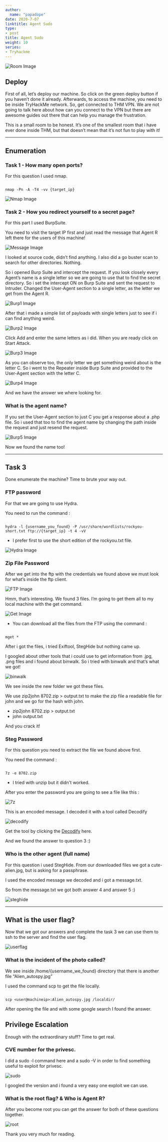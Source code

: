 ```yaml
---
author:
  name: "papadope"
date: 2020-7-07
linktitle: Agent Sudo
type:
- post
title: Agent Sudo
weight: 10
series:
- Tryhackme
---
```


![Room Image](/agentsudo/roomimage.png)

## Deploy

First of all, let’s deploy our machine. So click on the green deploy button if you haven’t done it already. Afterwards, to access the machine, you need to be inside TryHackMe network. So, get connected to THM VPN. We are not going to talk here about how can you connect to the VPN but there are awesome guides out there that can help you manage the frustration.

This is a small room to be honest. It’s one of the smallest room that i have ever done inside THM, but that doesn’t mean that it’s not fun to play with it!

---

## Enumeration

### Task 1 - How many open ports?

For this question I used nmap.

```

nmap -Pn -A -T4 -vv {target_ip}

```

![Nmap Image](/agentsudo/nmap.jpeg)

### Task 2 - How you redirect yourself to a secret page?

For this part I used BurpSuite.

You need to visit the target IP first and just read the message that Agent R left there for the users of this machine!

![Message Image](/agentsudo/message.jpeg)

I looked at source code, didn’t find anything. I also did a go buster scan to search for other directories. Nothing.

So i opened Burp Suite and intercept the request. If you look closely every Agent’s name is a single letter so we are going to use that to find the secret directory. So i set the intercept ON on Burp Suite and sent the request to Intruder. Changed the User-Agent section to a single letter, as the letter we get from the Agent R.

![Burp1 Image](/agentsudo/burp1.png)

After that i made a simple list of payloads with single letters just to see if i can find anything weird.

![Burp2 Image](/agentsudo/burp2.png)

Click Add and enter the same letters as i did. When you are ready click on Start Attack.

![Burp3 Image](/agentsudo/burp3.png)

As you can observe too, the only letter we get something weird about is the letter C. So i went to the Repeater inside Burp Suite and provided to the User-Agent section with the letter C.

![Burp4 Image](/agentsudo/burp4.png)

And we have the answer we where looking for.

###  What is the agent name?

If you set the User-Agent section to just C you get a response about a .php file. So i used that too to find the agent name by changing the path inside the request and just resend the request.

![Burp5 Image](/agentsudo/burp5.png)

Now we found the name too!

---

## Task 3 

Done enumerate the machine? Time to brute your way out.

### FTP password

For that we are going to use Hydra.

You need to run the command : 

```

hydra -l {username_you_found} -P /usr/share/wordlists/rockyou-short.txt ftp://{target_ip} -t 4 -vV

```

* I prefer first to use the short edition of the rockyou.txt file.

![Hydra Image](/agentsudo/hydra.jpeg)

### Zip File Password

After we get into the ftp with the credentials we found above we must look for what’s inside the ftp client.

![FTP Image](/agentsudo/ftp.png)

Hmm, that’s interesting. We found 3 files. I’m going to get them all to my local machine with the get command.

![Get Image](/agentsudo/getftp.png)

* You can download all the files from the FTP using the command :

```

mget *

```

After i got the files, i tried Exiftool, StegHide but nothing came up. 

I googled about other tools that i could use to get information from .jpg, .png files and i found about binwalk. So i tried with binwalk and that’s what we got!

![binwalk](/agentsudo/binwalk.png)

We see inside the new folder we got these files.

We use zip2john 8702.zip > output.txt to make the zip file a readable file for john and we go for the hash with john.

* zip2john 8702.zip > output.txt
* john output.txt

And you crack it!

### Steg Password

For this question you need to extract the file we found above first.

You need the command : 

```

7z -e 8702.zip

```

* I tried with unzip but it didn't worked.

After you enter the password you are going to see a file like this :

![7z](/agentsudo/7z.jpeg)

This is an encoded message. I decoded it with a tool called Decodify

![decodify](/agentsudo/decodify.jpeg)

Get the tool by clicking the [Decodify](https://github.com/s0md3v/Decodify) here.

And we found the answer to question 3 :)

### Who is the other agent (full name)

For this question i used StegHide. From our downloaded files we got a cute-alien.jpg, but is asking for a passphrase. 

I used the encoded message we decoded and i got a message.txt.

So from the message.txt we got both answer 4 and answer 5 :)

![steghide](/agentsudo/stehide.jpeg)

---

## What is the user flag?

Now that we got our answers and complete the task 3 we can use them to ssh to the server and find the user flag.

![userflag](/agentsudo/usertxt.jpeg)

### What is the incident of the photo called?

We see inside /home/{username_we_found} directory that there is another file “Alien_autospy.jpg”

I used the command scp to get the file locally.

```

scp <user@machineip>:Alien_autospy.jpg /localdir/

```

After opening the file and with some google search I found the answer.

## Privilege Escalation

Enough with the extraordinary stuff? Time to get real.

### CVE number for the privesc.

I did a sudo -l command here and a sudo -V in order to find something useful to exploit for privesc.

![sudo](/agentsudo/sudo.png)

I googled the version and i found a very easy one exploit we can use.

### What is the root flag? & Who is Agent R?

After you become root you can get the answer for both of these questions together.

![root](/agentsudo/root&agent.jpeg)

Thank you very much for reading.